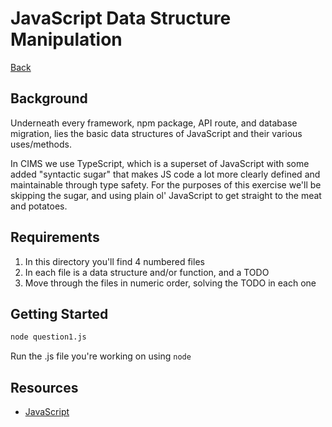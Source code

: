 # JavaScript Data Structure Manipulation

[Back](/README.md#cims-interview-skills-tests)

## Background

Underneath every framework, npm package, API route, and database migration, lies the basic data structures of JavaScript and their various uses/methods.

In CIMS we use TypeScript, which is a superset of JavaScript with some added "syntactic sugar" that makes JS code a lot more clearly defined and maintainable through type safety. For the purposes of this exercise we'll be skipping the sugar, and using plain ol' JavaScript to get straight to the meat and potatoes.

## Requirements

1. In this directory you'll find 4 numbered files
1. In each file is a data structure and/or function, and a TODO
1. Move through the files in numeric order, solving the TODO in each one

## Getting Started

``` bash
node question1.js
```

Run the .js file you're working on using `node`

## Resources

- [JavaScript](https://developer.mozilla.org/en-US/docs/Web/JavaScript/)
